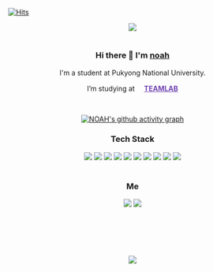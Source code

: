 [![Hits](https://hits.seeyoufarm.com/api/count/incr/badge.svg?url=https%3A%2F%2Fgithub.com%2Fpizzalist%2Fhit-counter&count_bg=%2379C83D&title_bg=%23555555&icon=github.svg&icon_color=%23E7E7E7&title=hits&edge_flat=false)](https://hits.seeyoufarm.com)


<div align='center'>
  <header>
 <img src = "https://capsule-render.vercel.app/api?type=slice&color=auto&height=300&section=header&text=NOAH%20&fontSize=90&animation=scaleIn)"
    
  </header>
  <h1>
     
  <h3>Hi there 👋  I'm  <a href="https://chain-warbler-245.notion.site/pizzalist-9a1ca8fe744c47618320c6b4c76de867">noah</a>
    </h3>
  <p>I'm a student at Pukyong National University.</p> 
   <p>I’m studying at <a href="https://github.com/TeamLab" style="color:#7346B2"><img src="https://avatars.githubusercontent.com/u/8847097?s=200&v=4" width="15px;" height="15px;"/><strong>TEAMLAB</strong></a></p>
  <br>

[![NOAH's github activity graph](https://github-readme-activity-graph.cyclic.app/graph?username=pizzalist&bg_color=000&color=FF9700&line=FF9700&point=fff&area=false&hide_border=true)](https://github.com/ashutosh00710/github-readme-activity-graph)

  <h3>Tech Stack</h3>
      <img src="https://img.shields.io/badge/HTML-000000?style=round-square&logo=HTML5&logoColor=red"/>
      <img src="https://img.shields.io/badge/CSS-000000?style=round-square&logo=css3&logoColor=blue"/>
      <img src="https://img.shields.io/badge/JavaScript-000000?style=round-square&logo=JavaScript&logoColor=yellow"/>
      <img src="https://img.shields.io/badge/Vue.js-000000?style=round-square&logo=Vue.js&logoColor=bluegreen"/>
      <img src="https://img.shields.io/badge/Node.js-000000?style=round-square&logo=Node.js&logoColor=bluegreen"/>
      <img src="https://img.shields.io/badge/Bootstrap-000000?style=round-square&logo=Bootstrap&logoColor=7952B3"/>
      <img src="https://img.shields.io/badge/Python-000000?style=round-square&logo=Python&logoColor=blue"/>
      <img src="https://img.shields.io/badge/MySQL-000000?style=round-square&logo=MySQL&logoColor=4479A1">
      <img src="https://img.shields.io/badge/GitHub-000000?style=round-square&logo=GitHub&logoColor=bluegreen"/>
      <img src="https://img.shields.io/badge/Visual Studio Code-000000?style=round-square&logo=Visual Studio Code&logoColor=007ACC"/>
  <br>
  <br>
  <h3> Me </h3>
  <p>
    <a href="mailto:letgoofthepizza@gmail.com"><img src="https://img.shields.io/badge/Gmail-000000?style=round-square&logo=gmail&logoColor=EA4335"/></a>
    <a href="https://www.instagram.com/pizza_list/"><img src="https://img.shields.io/badge/Instagram-000000?style=round-square&logo=Instagram&logoColor=E4405F"/></a>
  </p>
    <br></br><br><br/>
    <p>
    <img src ="https://github-readme-stats.vercel.app/api?username=pizzalist&show_icons=true&theme=dark">
    </p>
</div>



